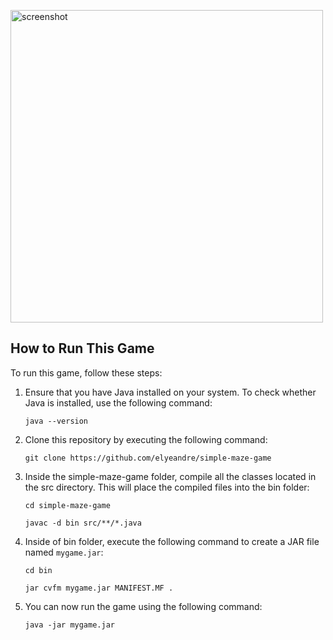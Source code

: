 
<p align="left">
<img  alt="screenshot" width="500" src="https://github.com/elyeandre/SimpleMazeGame/blob/11fed763cf14c6d31fc77fc247dad53cc2e90a73/screenshot.png">
</p>

## How to Run This Game

To run this game, follow these steps:


1. Ensure that you have Java installed on your system. To check whether Java is installed, use the following command:

    ```
    java --version
    ```
    
2. Clone this repository by executing the following command:

    ```
    git clone https://github.com/elyeandre/simple-maze-game
    ```

3. Inside the simple-maze-game folder, compile all the classes located in the src directory. This will place the compiled files into the bin folder:

    ```
    cd simple-maze-game
    ```
    ```
    javac -d bin src/**/*.java
    ```

4. Inside of bin folder, execute the following command to create a JAR file named `mygame.jar`:
    ```
    cd bin
    ```
    ```
    jar cvfm mygame.jar MANIFEST.MF .
    ```

5. You can now run the game using the following command:

    ```
    java -jar mygame.jar
    ```


